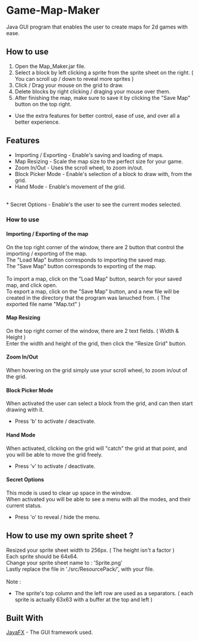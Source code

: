 # Game-Map-Maker
Java GUI program that enables the user to create maps for 2d games with ease.

## How to use

1. Open the Map_Maker.jar file.<br>
2. Select a block by left clicking a sprite from the sprite sheet on the right. ( You can scroll up / down to reveal more sprites )<br>
3. Click / Drag your mouse on the grid to draw.<br>
4. Delete blocks by right clicking / draging your mouse over them.<br>
5. After finishing the map, make sure to save it by clicking the "Save Map" button on the top right.<br>

* Use the extra features for better control, ease of use, and over all a better experience.



## Features

* Importing / Exporting - Enable's saving and loading of maps.<br>
* Map Resizing - Scale the map size to the perfect size for your game.<br>
* Zoom In/Out - Uses the scroll wheel, to zoom in/out.<br>
* Block Picker Mode - Enable's selection of a block to draw with, from the grid.<br>
* Hand Mode - Enable's movement of the grid.<br>
<br>
* Secret Options - Enable's the user to see the current modes selected.

### How to use

#### Importing / Exporting of the map

On the top right corner of the window, there are 2 button that control the importing / exporting of the map.<br>
The "Load Map" button corresponds to importing the saved map.<br>
The "Save Map" button corresponds to exporting of the map.<br>
<br>
To import a map, click on the "Load Map" button, search for your saved map, and click open.<br>
To export a map, click on the "Save Map" button, and a new file will be created in the directory that the program was lanuched from. ( The exported file name "Map.txt" ) 

#### Map Resizing

On the top right corner of the window, there are 2 text fields. ( Width & Height )<br>
Enter the width and height of the grid, then click the "Resize Grid" button.

#### Zoom In/Out

When hovering on the grid simply use your scroll wheel, to zoom in/out of the grid.

#### Block Picker Mode

When activated the user can select a block from the grid, and can then start drawing with it.<br>
- Press 'b' to activate / deactivate.

#### Hand Mode

When activated, clicking on the grid will "catch" the grid at that point, and you will be able to move the grid freely.<br>
- Press 'v' to activate / deactivate.

#### Secret Options

This mode is used to clear up space in the window.<br>
When activated you will be able to see a menu with all the modes, and their current status.<br>
- Press 'o' to reveal / hide the menu.


## How to use my own sprite sheet ?

Resized your sprite sheet width to 256px. ( The height isn't a factor )<br>
Each sprite should be 64x64.<br>
Change your sprite sheet name to : 'Sprite.png'<br>
Lastly replace the file in './src/ResourcePack/', with your file.<br>
<br>
Note :<br>
* The sprite's top column and the left row are used as a separators. ( each sprite is actually 63x63 with a buffer at the top and left )

## Built With

[JavaFX](https://openjfx.io/) - The GUI framework used.
